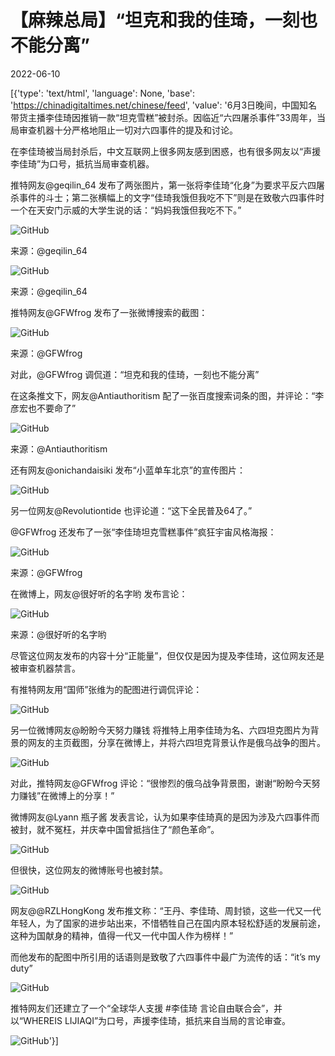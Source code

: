 # 【麻辣总局】“坦克和我的佳琦，一刻也不能分离”

2022-06-10

[{'type': 'text/html', 'language': None, 'base': 'https://chinadigitaltimes.net/chinese/feed', 'value': '6月3日晚间，中国知名带货主播李佳琦因推销一款“坦克雪糕”被封杀。因临近“六四屠杀事件”33周年，当局审查机器十分严格地阻止一切对六四事件的提及和讨论。

在李佳琦被当局封杀后，中文互联网上很多网友感到困惑，也有很多网友以“声援李佳琦”为口号，抵抗当局审查机器。

推特网友@geqilin_64 发布了两张图片，第一张将李佳琦“化身”为要求平反六四屠杀事件的斗士；第二张横幅上的文字“佳琦我饿但我吃不下”则是在致敬六四事件时一个在天安门示威的大学生说的话：“妈妈我饿但我吃不下。”

![GitHub](https://chinadigitaltimes.net/chinese/files/2022/06/李假期-300x167.jpeg)

来源：@geqilin_64

![GitHub](https://chinadigitaltimes.net/chinese/files/2022/06/佳琦.jpeg)

来源：@geqilin_64

推特网友@GFWfrog 发布了一张微博搜索的截图：

![GitHub](https://chinadigitaltimes.net/chinese/files/2022/06/佳琦4.jpeg)

来源：@GFWfrog

对此，@GFWfrog 调侃道：“坦克和我的佳琦，一刻也不能分离”

在这条推文下，网友@Antiauthoritism 配了一张百度搜索词条的图，并评论：“李彦宏也不要命了”

![GitHub](https://chinadigitaltimes.net/chinese/files/2022/06/佳琦3.jpeg)

来源：@Antiauthoritism

还有网友@onichandaisiki 发布“小蓝单车北京”的宣传图片：

![GitHub](https://chinadigitaltimes.net/chinese/files/2022/06/FUuQ3hNaQAgx5yS.jpeg)

另一位网友@Revolutiontide 也评论道：“这下全民普及64了。”

@GFWfrog 还发布了一张“李佳琦坦克雪糕事件”疯狂宇宙风格海报：

![GitHub](https://chinadigitaltimes.net/chinese/files/2022/06/佳琦5.jpeg)

来源：@GFWfrog

在微博上，网友@很好听的名字哟 发布言论：

![GitHub](https://chinadigitaltimes.net/chinese/files/2022/06/佳琦8.jpeg)

来源：@很好听的名字哟

尽管这位网友发布的内容十分“正能量”，但仅仅是因为提及李佳琦，这位网友还是被审查机器禁言。

有推特网友用“国师”张维为的配图进行调侃评论：

![GitHub](https://chinadigitaltimes.net/chinese/files/2022/06/佳琦9.jpeg)

另一位微博网友@盼盼今天努力赚钱 将推特上用李佳琦为名、六四坦克图片为背景的网友的主页截图，分享在微博上，并将六四坦克背景认作是俄乌战争的图片。

![GitHub](https://chinadigitaltimes.net/chinese/files/2022/06/佳琦7.jpeg)

对此，推特网友@GFWfrog 评论：“很惨烈的俄乌战争背景图，谢谢“盼盼今天努力赚钱”在微博上的分享！”

微博网友@Lyann 瓶子酱 发表言论，认为如果李佳琦真的是因为涉及六四事件而被封，就不冤枉，并庆幸中国曾抵挡住了“颜色革命”。

![GitHub](https://chinadigitaltimes.net/chinese/files/2022/06/lyann.png)

但很快，这位网友的微博账号也被封禁。

![GitHub](https://chinadigitaltimes.net/chinese/files/2022/06/lyann2.jpeg)

网友@@RZLHongKong 发布推文称：“王丹、李佳琦、周封锁，这些一代又一代年轻人，为了国家的进步站出来，不惜牺牲自己在国内原本轻松舒适的发展前途，这种为国献身的精神，值得一代又一代中国人作为榜样！”

而他发布的配图中所引用的话语则是致敬了六四事件中最广为流传的话：“it&#8217;s my duty”

![GitHub](https://chinadigitaltimes.net/chinese/files/2022/06/image-1.png)

推特网友们还建立了一个“全球华人支援 #李佳琦 言论自由联合会”，并以“WHEREIS LIJIAQI”为口号，声援李佳琦，抵抗来自当局的言论审查。

![GitHub](https://chinadigitaltimes.net/chinese/files/2022/06/佳琦6.jpeg)'}]